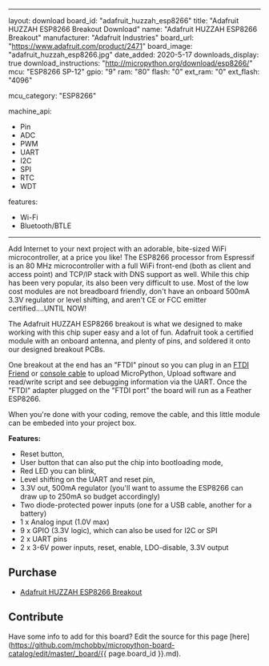 
---
layout: download
board_id: "adafruit_huzzah_esp8266"
title: "Adafruit HUZZAH ESP8266 Breakout Download"
name: "Adafruit HUZZAH ESP8266 Breakout"
manufacturer: "Adafruit Industries"
board_url: "https://www.adafruit.com/product/2471"
board_image: "adafruit_huzzah_esp8266.jpg"
date_added: 2020-5-17
downloads_display: true
download_instructions: "http://micropython.org/download/esp8266/"
mcu: "ESP8266 SP-12"
gpio: "9"
ram: "80"
flash: "0"
ext_ram: "0"
ext_flash: "4096"

mcu_category: "ESP8266"

machine_api:
  - Pin
  - ADC
  - PWM
  - UART
  - I2C
  - SPI
  - RTC
  - WDT

features:
  - Wi-Fi
  - Bluetooth/BTLE
---

Add Internet to your next project with an adorable, bite-sized WiFi microcontroller, at a price you like! The ESP8266 processor from Espressif is an 80 MHz microcontroller with a full WiFi front-end (both as client and access point) and TCP/IP stack with DNS support as well. While this chip has been very popular, its also been very difficult to use. Most of the low cost modules are not breadboard friendly, don't have an onboard 500mA 3.3V regulator or level shifting, and aren't CE or FCC emitter certified....UNTIL NOW!

The Adafruit HUZZAH ESP8266 breakout is what we designed to make working with this chip super easy and a lot of fun. Adafruit took a certified module with an onboard antenna, and plenty of pins, and soldered it onto our designed breakout PCBs.

One breakout at the end has an "FTDI" pinout so you can plug in an [FTDI Friend](https://www.adafruit.com/product/284) or [console cable](https://www.adafruit.com/product/70) to upload MicroPython, Upload software and read/write script and see debugging information via the UART. Once the "FTDI" adapter plugged on the "FTDI port" the board will run as a Feather ESP8266.

When you're done with your coding, remove the cable, and this little module can be embeded into your project box.

**Features:**
* Reset button,
* User button that can also put the chip into bootloading mode,
* Red LED you can blink,
* Level shifting on the UART and reset pin,
* 3.3V out, 500mA regulator (you'll want to assume the ESP8266 can draw up to 250mA so budget accordingly)
* Two diode-protected power inputs (one for a USB cable, another for a battery)
* 1 x Analog input (1.0V max)
* 9 x GPIO (3.3V logic), which can also be used for I2C or SPI
* 2 x UART pins
* 2 x 3-6V power inputs, reset, enable, LDO-disable, 3.3V output

## Purchase
* [Adafruit HUZZAH ESP8266 Breakout](https://www.adafruit.com/product/2471)

## Contribute

Have some info to add for this board? Edit the source for this page [here](https://github.com/mchobby/micropython-board-catalog/edit/master/_board/{{ page.board_id }}.md).

